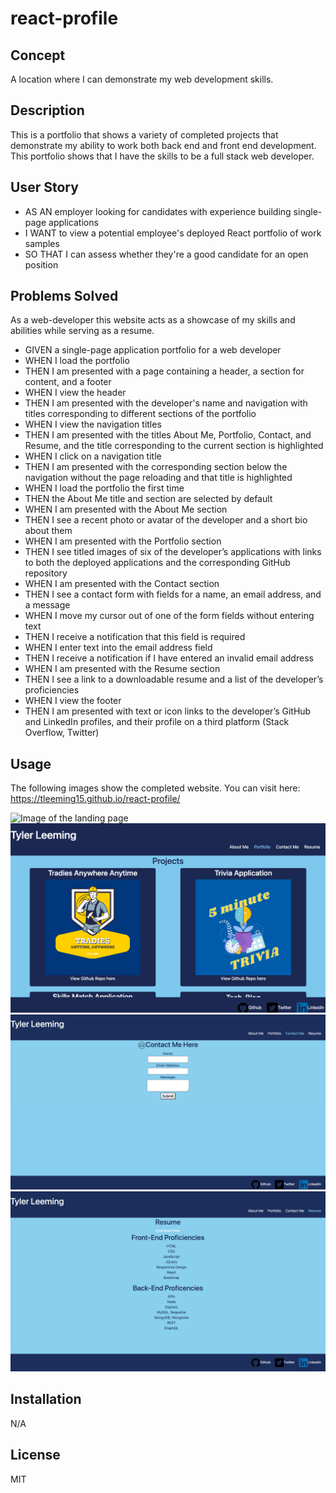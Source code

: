 # react-profile


## Concept
A location where I can demonstrate my web development skills.

## Description
This is a portfolio that shows a variety of completed projects that demonstrate my ability to work both back end and front end development. This portfolio shows that I have the skills to be a full stack web developer.

## User Story

* AS AN employer looking for candidates with experience building single-page applications
* I WANT to view a potential employee's deployed React portfolio of work samples
* SO THAT I can assess whether they're a good candidate for an open position

## Problems Solved

As a web-developer this website acts as a showcase of my skills and abilities while serving as a resume.

* GIVEN a single-page application portfolio for a web developer
* WHEN I load the portfolio
* THEN I am presented with a page containing a header, a section for content, and a footer
* WHEN I view the header
* THEN I am presented with the developer's name and navigation with titles corresponding to different sections of the portfolio
* WHEN I view the navigation titles
* THEN I am presented with the titles About Me, Portfolio, Contact, and Resume, and the title corresponding to the current section is highlighted
* WHEN I click on a navigation title
* THEN I am presented with the corresponding section below the navigation without the page reloading and that title is highlighted
* WHEN I load the portfolio the first time
* THEN the About Me title and section are selected by default
* WHEN I am presented with the About Me section
* THEN I see a recent photo or avatar of the developer and a short bio about them
* WHEN I am presented with the Portfolio section
* THEN I see titled images of six of the developer’s applications with links to both the deployed applications and the corresponding GitHub repository
* WHEN I am presented with the Contact section
* THEN I see a contact form with fields for a name, an email address, and a message
* WHEN I move my cursor out of one of the form fields without entering text
* THEN I receive a notification that this field is required
* WHEN I enter text into the email address field
* THEN I receive a notification if I have entered an invalid email address
* WHEN I am presented with the Resume section
* THEN I see a link to a downloadable resume and a list of the developer’s proficiencies
* WHEN I view the footer
* THEN I am presented with text or icon links to the developer’s GitHub and LinkedIn profiles, and their profile on a third platform (Stack Overflow, Twitter) 

## Usage


The following images show the completed website. You can visit here: https://tleeming15.github.io/react-profile/  

<img src="./src/assets/images/home-page.png" alt="Image of the landing page"/>

<img src="./src/assets/images/portfolio.png" alt="Image of projects grid"/>

<img src="./src/assets/images/contact-me.png" alt="Image of contact form page"/>

<img src="./src/assets/images/resume.png" alt="Image of resume and proficencies page"/>


## Installation

N/A

## License

MIT

